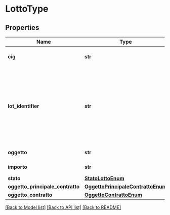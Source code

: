 # LottoType

## Properties
Name | Type | Description | Notes
------------ | ------------- | ------------- | -------------
**cig** | **str** | codice identificativo lotto | [optional] 
**lot_identifier** | **str** | Id univoco del lotto generato dalla stazione appaltante - corrisponde al campo bt-137 - Purpose Lot Identifier del TED | [optional] 
**oggetto** | **str** | descrizione del lotto | [optional] 
**importo** | **str** | Importo lotto in € | [optional] 
**stato** | [**StatoLottoEnum**](StatoLottoEnum.md) |  | [optional] 
**oggetto_principale_contratto** | [**OggettoPrincipaleContrattoEnum**](OggettoPrincipaleContrattoEnum.md) |  | [optional] 
**oggetto_contratto** | [**OggettoContrattoEnum**](OggettoContrattoEnum.md) |  | [optional] 

[[Back to Model list]](../README.md#documentation-for-models) [[Back to API list]](../README.md#documentation-for-api-endpoints) [[Back to README]](../README.md)

